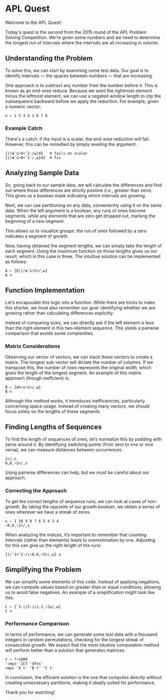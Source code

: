 
# APL Quest

Welcome to the APL Quest!

Today's quest is the second from the 2015 round of the APL Problem Solving Competition. We're given some numbers and we need to determine the longest run of intervals where the intervals are all increasing in volume.

## Understanding the Problem

To solve this, we can start by examining some test data. Our goal is to identify intervals — the spaces between numbers — that are increasing.

One approach is to subtract any number from the number before it. This is known as an end-wise reduce. Because we want the rightmost element minus the leftmost element, we can use a negated window length to clip the subsequence backward before we apply the reduction. For example, given a numeric vector:

```apl
n ← 1 5 3 4 2 6 7 8
```

### Example Catch

There's a catch: if the input is a scalar, the end-wise reduction will fail. However, this can be remedied by simply reveling the argument.

```apl
{⌈/≢¨⊆⍨0<¯2-/⍵}42   ⍝ fails on scalar
{⌈/≢¨⊆⍨0<¯2-/,⍵}42  ⍝ fix
```

## Analyzing Sample Data

So, going back to our sample data, we will calculate the differences and find out where those differences are strictly positive (i.e., greater than zero). This gives us a boolean mask indicating which intervals are growing.

Next, we can use partitioning on any data, conveniently using it on the same data. When the left argument is a boolean, any runs of ones become segments, while any elements that are zero get dropped out, marking the beginning of a new segment.

This allows us to visualize groups: the run of ones followed by a zero indicates a segment of growth.

Now, having obtained the segment lengths, we can simply take the length of each segment. Using the maximum function on those lengths gives us our result, which in this case is three. The intuitive solution can be implemented as follows:

```apl
A ← {0⌈⌈/≢¨⊆⍨2</,⍵}
A n
```

## Function Implementation

Let’s encapsulate this logic into a function. While there are tricks to make this shorter, we must also remember our goal: identifying whether we are growing rather than calculating differences explicitly.

Instead of comparing sizes, we can directly ask if the left element is less than the right element in this two-element sequence. This yields a pairwise comparison that avoids some complexities.

### Matrix Considerations

Observing our vector of vectors, we can stack these vectors to create a matrix. The longest sub-vector will dictate the number of columns. If we transpose this, the number of rows represents the original width, which gives the length of the longest segment. An example of this matrix approach (though ineffcient) is:

```apl
B ← {≢⍉↑⊆⍨2</,⍵}
B n
```

Although this method works, it introduces inefficiencies, particularly concerning space usage. Instead of creating many vectors, we should focus solely on the lengths of these segments.

## Finding Lengths of Sequences

To find the length of sequences of ones, let’s normalize this by padding with zeros around it. By identifying switching points (from zero to one or vice versa), we can measure distances between occurrences.

```apl
2</,n
0,0,⍨2</,n
```

Using pairwise differences can help, but we must be careful about our approach.

### Correcting the Approach

To get the correct lengths of sequence runs, we can look at cases of non-growth. By taking the opposite of our growth boolean, we obtain a series of ones wherever we have a streak of zeros.

```apl
x ← 1 10 9 8 7 6 5 4 3 4
~0,0,⍨2</,x
```

When analyzing the indices, it’s important to remember that counting intervals (rather than elements) leads to overestimation by one. Adjusting for this can give us the right length of the runs:

```apl
{⌈/¯1+¯2-/⍸~0,0,⍨2</,⍵} x
```

## Simplifying the Problem

We can simplify some elements of this code. Instead of applying negations, we can compute values based on greater-than or equal conditions, allowing us to avoid false negatives. An example of a simplification might look like this:

```apl
C ← {¯1-⌊/2-/⍸1,1,⍨2≥/,⍵}
C n
```

### Performance Comparison

In terms of performance, we can generate some test data with a thousand integers in random permutations, checking for the longest streak of consecutive growth. We expect that the most intuitive computation method will perform better than a solution that generates matrices.

```apl
t ← ?⍨1000
'cmpx' ⎕CY 'dfns'
cmpx 'A t' 'B t' 'C t'
```

In conclusion, the efficient solution is the one that computes directly without creating unnecessary partitions, making it ideally suited for performance.

Thank you for watching!
